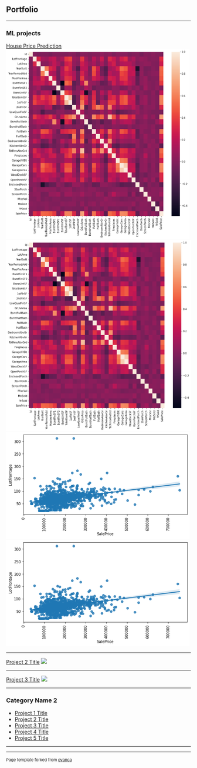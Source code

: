 ## Portfolio

---

### ML projects 

[House Price Prediction](https://github.com/SathyapriyaSubramaniam/House-Price-Prediction-Kaggle-competition/blob/main/improve-score-by-eda-feature-engg-house-price.ipynb)
<br>
<img src="https://github.com/SathyapriyaSubramaniam/priya.github.io/blob/main/images/House%20price%20img1.png" width="500"/>
![](https://github.com/SathyapriyaSubramaniam/priya.github.io/blob/main/images/House%20price%20img1.png "Correlation Matrix")
<img src="https://github.com/SathyapriyaSubramaniam/priya.github.io/blob/main/images/House%20price%20img8.png"/>
![](https://github.com/SathyapriyaSubramaniam/priya.github.io/blob/main/images/House%20price%20img8.png "Target bivariate Analysis")

---
[Project 2 Title](/pdf/sample_presentation.pdf)
<img src="images/dummy_thumbnail.jpg?raw=true"/>


---
[Project 3 Title](http://example.com/)
<img src="images/dummy_thumbnail.jpg?raw=true"/>

---

### Category Name 2

- [Project 1 Title](http://example.com/)
- [Project 2 Title](http://example.com/)
- [Project 3 Title](http://example.com/)
- [Project 4 Title](http://example.com/)
- [Project 5 Title](http://example.com/)

---




---
<p style="font-size:11px">Page template forked from <a href="https://github.com/evanca/quick-portfolio">evanca</a></p>
<!-- Remove above link if you don't want to attibute -->

